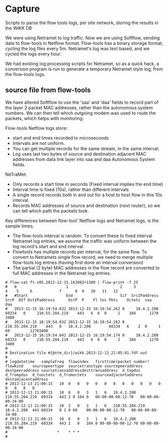 # Capture

Scripts to parse the flow tools logs, per site network, storing the results in the WIKK DB

We were using Netramet to log traffic. Now we are using Softflow, sending data to flow-tools in Netflow format.  Flow-tools has a binary storage format, cycling the log files every 5m. Netramet's log was text based, and we cycled the logs every hour.

We had existing log processing scripts for Netramet, so as a quick hack, a conversion program is run to generate a temporary Netramet style log, from the flow-tools logs.

## source file from  flow-tools
We have altered Softflow to use the 'saa' and 'daa' fields to record part of the layer 2 packet MAC addresses, rather than the autonomous system numbers. We can then tell which outgoing modem was used to route the packets, which helps with monitoring.

Flow-tools Netflow logs store:
* start and end times recorded to microseconds
* Intervals are not uniform.
* You can get multiple records for the same stream, in the same interval.
* Log uses last two bytes of source and destination adjacent MAC addresses from data link layer into saa and daa Autonomous System fields.

NeTraMet:
* Only records a start time in seconds (Fixed interval implies the end time)
* Interval time is fixed (10s), rather than different intervals
* A single record records both in and out for a host to host flow in this 10s interval.
* Records MAC addresses of source and destination (next router), so we can tell which path the packets took.

Key differences between flow-tool' Netflow logs and Netramet logs, is the sample times.

* The flow-tools interval is random. To convert these to fixed interval Netramet log entries, we assume the traffic was uniform between the log record's start and end interval.
* Flowtools has multiple records per interval, for the same flow. To convert to Netramets single flow record, we need to merge multiple flow-tools log entries (having first done an interval conversion)
* The partial (2 byte) MAC addresses in the flow record are converted to full MAC addresses in the Netramet log entries.


```
# flow-cat ft-v05.2013-12-15.162002+1300 | flow-print -f 25
#   0                      1                       2     3            4    5     6            7      8  9   10   11   12
#   #Start	               End	                   Sif	SrcIPaddress	  SrcP	DIf	DstIPaddress	  DstP	P	 Fl	tos	Pkts	Octets	saa	  daa
#   2013-12-15 16:19:54.032	2013-12-15 16:19:54.262	0	  10.4.2.208     	60334	0	  210.55.204.219 	443	  6	 6	0	  2	   104	    1270	3400
#   2013-12-15 16:19:54.032	2013-12-15 16:19:54.262	0	  210.55.204.219 	443	  0	  10.4.2.208     	60334	6	 2	0	  1	   60	      12703400
#   2013-12-15 16:19:54.042	2013-12-15 16:19:54.174	0	  10.4.2.208     	60333	0	  210.55.204.219 	443	  6	 6	0	  2	   104	    1270	3400
#
# Destination file #{@ntm_dir}/wikk.2013-12-13_21:05:01.fdf.out
#
# logdatetime	sampleFreq	flowindex	firsttime(packet number)	flowkind	sourcepeertype	sourcetranstype	sourcepeeraddress	destpeeraddress	sourcetransaddressdesttransaddress	d_topdus	d_frompdus	d_tooctets	d_fromoctets	sourceadjacentaddress	destadjacentaddress
# 2013-12-13 21:00:15	10	0	0	0	0	0	0	0	0	0	0	0	0	0	0	0
# 2013-12-13 21:00:15	10	6	0	3	1	6	10.4.2.208	210.55.204.219	60334	443	2 0 104	0	00-00-00-00-12-70	00-00-00-00-34-00
# 2013-12-13 21:00:15	10	2	0	3	1	6	210.55.204.219	10.4.2.208	443	60334	0 1	0 60	00-00-00-00-12-70	00-00-00-00-34-00
# 2013-12-13 21:00:15	10	6	0	3	1	6	10.4.2.208	210.55.204.219	60334	443	2	0	104	0 00-00-00-00-12-70	00-00-00-00-34-00
#                      *    * * *
#
```
